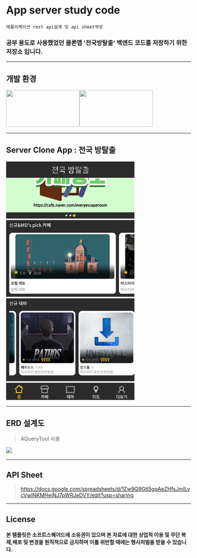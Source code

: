 # App server study code 

```
애플리케이션 rest api설계 및 api sheet작성 
```

### 공부 용도로 사용했었던 클론앱 '전국방탈출' 백엔드 코드를 저장하기 위한 저장소 입니다.


---
## 개발 환경
<img src="https://miro.medium.com/max/960/0*uXXbbKGKNQUQonbC.png" width="200" height="100"><img src="https://media.vlpt.us/images/leejh3224/post/eeea9dd5-d99a-4b7b-9024-d4866d48ca70/mysql.png" width="200" height="100">

---

## Server Clone App : 전국 방탈출
<img src="img.jpg" height="650px" width="350px">

--- 

## ERD 설계도

>AQueryTool 사용

<img src="https://firebasestorage.googleapis.com/v0/b/mangoplate-a1a46.appspot.com/o/%EC%A0%84%EA%B5%AD%EB%B0%A9%ED%83%88%EC%B6%9C_20210319_55_07.png?alt=media&token=b8c6382f-a377-46a6-84e9-5318e443a562" >

---
## API Sheet

>https://docs.google.com/spreadsheets/d/1Zw9Q9GtI5gqAeZHfsJmILvcVwINKMHejNJ7pWRJeDVY/edit?usp=sharing

---
## License
#### 본 템플릿은 소프트스퀘어드에 소유권이 있으며 본 자료에 대한 상업적 이용 및 무단 복제,배포 및 변경을 원칙적으로 금지하며 이를 위반할 때에는 형사처벌을 받을 수 있습니다.

